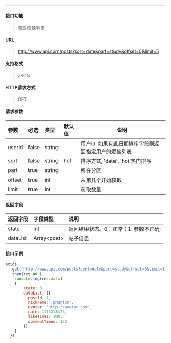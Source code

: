 -----------

#### 接口功能

> 获取烦恼列表

#### URL

> http://www.api.com/posts?sort=date&part=study&offset=0&limit=5

#### 支持格式

> JSON

#### HTTP请求方式

> GET

#### 请求参数

|参数|必选|类型|默认值|说明|
|:----- |:-------|:-----|:-----|----- |
|userId| false | string | | 用户id, 如果有此日期排序字段则返回指定用户的烦恼列表|
|sort |false |string|hot|排序方式, 'date', 'hot'热门排序|
|part| true | string | | 所在分区|
|offset| true| int| | 从第几个开始获取|
|limit| true| int| | 获取数量|

#### 返回字段

|返回字段|字段类型|说明 |
|:----- |:------|:----------------------------- |
|state | int |返回结果状态。0：正常；1: 参数不正确;|
|dataList | Array\<post> | 帖子信息 |

#### 接口示例
```js
axios
  .get('http://www.api.com/posts?sort=date&part=study&offset=0&limit=1')
  .then(res => {
    console.log(res.data)
    {
        state: 0,
        dataList: [{
          postId: 1,
          nickname: 'phantom',
          avatar: 'http://avatar.com',
          date: 1113213123,
          likeTimes: 100,
          commentTimes: 122
        }]
    }
  })
```
